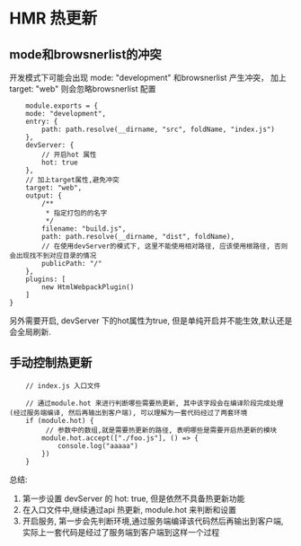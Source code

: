 
# HMR 热更新


## mode和browsnerlist的冲突

开发模式下可能会出现  mode: "development" 和browsnerlist 产生冲突， 加上target: "web"
则会忽略browsnerlist 配置

```
    module.exports = {
    mode: "development",
    entry: {
        path: path.resolve(__dirname, "src", foldName, "index.js")
    },
    devServer: {
        // 开启hot 属性
        hot: true
    },
    // 加上target属性,避免冲突
    target: "web",
    output: {
        /**
         * 指定打包的的名字
         */
        filename: "build.js",
        path: path.resolve(__dirname, "dist", foldName),
        // 在使用devServer的模式下, 这里不能使用相对路径, 应该使用根路径, 否则会出现找不到对应目录的情况
        publicPath: "/"
    },
    plugins: [
        new HtmlWebpackPlugin()
    ]
}
```

另外需要开启, devServer 下的hot属性为true, 但是单纯开启并不能生效,默认还是会全局刷新.

## 手动控制热更新

```
    // index.js 入口文件

    // 通过module.hot 来进行判断哪些需要热更新, 其中该字段会在编译阶段完成处理(经过服务端编译, 然后再输出到客户端), 可以理解为一套代码经过了两套环境
    if (module.hot) {
         // 参数中的数组,就是需要热更新的路径, 表明哪些是需要开启热更新的模块
        module.hot.accept(["./foo.js"], () => {
            console.log("aaaaa")
        })
    }
```



总结: 
1. 第一步设置 devServer 的 hot: true, 但是依然不具备热更新功能
2. 在入口文件中,继续通过api 热更新, module.hot 来判断和设置
3. 开启服务, 第一步会先判断环境,通过服务端编译该代码然后再输出到客户端, 实际上一套代码是经过了服务端到客户端到这样一个过程
